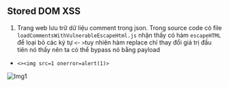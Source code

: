 ## Stored DOM XSS

1. Trang web lưu trữ dữ liệu comment trong json. Trong source code có file ``loadCommentsWithVulnerableEscapeHtml.js`` nhận thấy có hàm ``escapeHTML`` để loại bỏ các ký tự ``<``- ``>``tuy nhiên hàm replace chỉ thay đổi giá trị đầu tiên nó thấy nên ta có thể bypass nó bằng payload 
- ```<><img src=1 onerror=alert(1)>```

![Img1](\asset/../img/done.png)